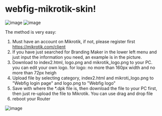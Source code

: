 # webfig-mikrotik-skin!

![image](https://user-images.githubusercontent.com/42666125/179499121-aca680f8-6177-4128-87f8-8133b431d5d4.png)
![image](https://user-images.githubusercontent.com/42666125/179504525-352b28e4-0dff-45c0-b2d3-e26e7b4adaad.png)

The method is very easy:

1. Must have an account on Mikrotik, if not, please register first https://mikrotik.com/client
2. If you have just searched for Branding Maker in the lower left menu and just input the information you need, an example is in the picture.
3. Download to index2.html, logo.png and mikrotik_logo.png to your PC. you can edit your own logo. for logo: no more than 160px width and no more than 72px heigh
4. Upload file by selecting category, index2.html and mikroti_logo.png to "Webfig login page" and logo.png to "Webfig logo"
3. Save with where the *.dpk file is, then download the file to your PC first, then just re-upload the file to Mikrotik. You can use drag and drop file
4. reboot your Router

![image](https://user-images.githubusercontent.com/42666125/179503113-7f802662-9918-4200-9757-f1f1cbdad50b.png)
